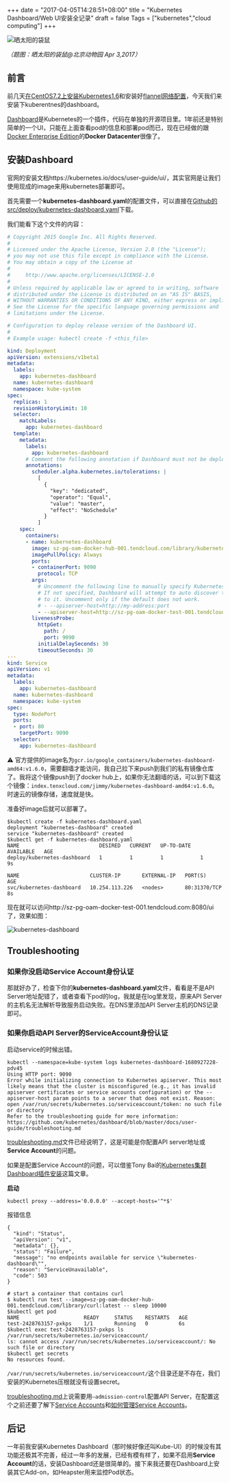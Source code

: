 +++
date = "2017-04-05T14:28:51+08:00"
title = "Kubernetes Dashboard/Web UI安装全记录"
draft = false
Tags = ["kubernetes","cloud computing"]
+++

![晒太阳的袋鼠](http://olz1di9xf.bkt.clouddn.com/2017040301.jpg)

*（题图：晒太阳的袋鼠@北京动物园 Apr 3,2017）*

## 前言

前几天[在CentOS7.2上安装Kubernetes1.6](http://rootsongjc.github.io/blogs/kubernetes-installation-on-centos/)和安装好[flannel网络配置](http://rootsongjc.github.io/blogs/kubernetes-network-config/)，今天我们来安装下kuberentnes的dashboard。

[Dashboard](https://github.com/kubernetes/dashboard)是Kubernetes的一个插件，代码在单独的开源项目里。1年前还是特别简单的一个UI，只能在上面查看pod的信息和部署pod而已，现在已经做的跟[Docker Enterprise Edition](https://www.docker.com/enterprise-edition)的**Docker Datacenter**很像了。

## 安装Dashboard

官网的安装文档https://kubernetes.io/docs/user-guide/ui/，其实官网是让我们使用现成的image来用kubernetes部署即可。

首先需要一个**kubernetes-dashboard.yaml**的配置文件，可以直接在[Github的src/deploy/kubernetes-dashboard.yaml](https://github.com/kubernetes/dashboard/blob/master/src/deploy/kubernetes-dashboard.yaml)下载。

我们能看下这个文件的内容：

```yaml
# Copyright 2015 Google Inc. All Rights Reserved.
#
# Licensed under the Apache License, Version 2.0 (the "License");
# you may not use this file except in compliance with the License.
# You may obtain a copy of the License at
#
#     http://www.apache.org/licenses/LICENSE-2.0
#
# Unless required by applicable law or agreed to in writing, software
# distributed under the License is distributed on an "AS IS" BASIS,
# WITHOUT WARRANTIES OR CONDITIONS OF ANY KIND, either express or implied.
# See the License for the specific language governing permissions and
# limitations under the License.

# Configuration to deploy release version of the Dashboard UI.
#
# Example usage: kubectl create -f <this_file>

kind: Deployment
apiVersion: extensions/v1beta1
metadata:
  labels:
    app: kubernetes-dashboard
  name: kubernetes-dashboard
  namespace: kube-system
spec:
  replicas: 1
  revisionHistoryLimit: 10
  selector:
    matchLabels:
      app: kubernetes-dashboard
  template:
    metadata:
      labels:
        app: kubernetes-dashboard
      # Comment the following annotation if Dashboard must not be deployed on master
      annotations:
        scheduler.alpha.kubernetes.io/tolerations: |
          [
            {
              "key": "dedicated",
              "operator": "Equal",
              "value": "master",
              "effect": "NoSchedule"
            }
          ]
    spec:
      containers:
      - name: kubernetes-dashboard
        image: sz-pg-oam-docker-hub-001.tendcloud.com/library/kubernetes-dashboard-amd64:v1.6.0
        imagePullPolicy: Always
        ports:
        - containerPort: 9090
          protocol: TCP
        args:
          # Uncomment the following line to manually specify Kubernetes API server Host
          # If not specified, Dashboard will attempt to auto discover the API server and connect
          # to it. Uncomment only if the default does not work.
          # - --apiserver-host=http://my-address:port
          - --apiserver-host=http://sz-pg-oam-docker-test-001.tendcloud.com:8080
        livenessProbe:
          httpGet:
            path: /
            port: 9090
          initialDelaySeconds: 30
          timeoutSeconds: 30
---
kind: Service
apiVersion: v1
metadata:
  labels:
    app: kubernetes-dashboard
  name: kubernetes-dashboard
  namespace: kube-system
spec:
  type: NodePort
  ports:
  - port: 80
    targetPort: 9090
  selector:
    app: kubernetes-dashboard
```

⚠️ 官方提供的image名为`gcr.io/google_containers/kubernetes-dashboard-amd64:v1.6.0`，需要翻墙才能访问，我自己拉下来push到我们的私有镜像仓库了。我将这个镜像push到了docker hub上，如果你无法翻墙的话，可以到下载这个镜像：`index.tenxcloud.com/jimmy/kubernetes-dashboard-amd64:v1.6.0`。时速云的镜像存储，速度就是快。

准备好image后就可以部署了。

```
$kubectl create -f kubernetes-dashboard.yaml
deployment "kubernetes-dashboard" created
service "kubernetes-dashboard" created
$kubectl get -f kubernetes-dashboard.yaml
NAME                          DESIRED   CURRENT   UP-TO-DATE   AVAILABLE   AGE
deploy/kubernetes-dashboard   1         1         1            1           9s

NAME                       CLUSTER-IP       EXTERNAL-IP   PORT(S)        AGE
svc/kubernetes-dashboard   10.254.113.226   <nodes>       80:31370/TCP   8s
```

现在就可以访问http://sz-pg-oam-docker-test-001.tendcloud.com:8080/ui了，效果如图：

![kubernetes-dashboard](http://olz1di9xf.bkt.clouddn.com/kubernetes-dashboard-01.jpg)

## Troubleshooting

### 如果你没启动Service Account身份认证

那就好办了，检查下你的**kubernetes-dashboard.yaml**文件，看看是不是API Server地址配错了，或者查看下pod的log，我就是在log里发现，原来API Server的主机名无法解析导致服务启动失败。在DNS里添加API Server主机的DNS记录即可。

### 如果你启动API Server的ServiceAccount身份认证

启动service的时候出错。

```
kubectl --namespace=kube-system logs kubernetes-dashboard-1680927228-pdv45
Using HTTP port: 9090
Error while initializing connection to Kubernetes apiserver. This most likely means that the cluster is misconfigured (e.g., it has invalid apiserver certificates or service accounts configuration) or the --apiserver-host param points to a server that does not exist. Reason: open /var/run/secrets/kubernetes.io/serviceaccount/token: no such file or directory
Refer to the troubleshooting guide for more information: https://github.com/kubernetes/dashboard/blob/master/docs/user-guide/troubleshooting.md
```

[troubleshooting.md](https://github.com/kubernetes/dashboard/blob/master/docs/user-guide/troubleshooting.md)文件已经说明了，这是可能是你配置API server地址或**Service Account**的问题。

如果是配置Service Account的问题，可以借鉴Tony Bai的[Kubernetes集群Dashboard插件安装](http://tonybai.com/2017/01/19/install-dashboard-addon-for-k8s/)这篇文章。

**启动**

```
kubectl proxy --address='0.0.0.0' --accept-hosts='^*$'
```

报错信息

```
{
  "kind": "Status",
  "apiVersion": "v1",
  "metadata": {},
  "status": "Failure",
  "message": "no endpoints available for service \"kubernetes-dashboard\"",
  "reason": "ServiceUnavailable",
  "code": 503
}
```

```
# start a container that contains curl
$ kubectl run test --image=sz-pg-oam-docker-hub-001.tendcloud.com/library/curl:latest -- sleep 10000
$kubectl get pod
NAME                     READY     STATUS    RESTARTS   AGE
test-2428763157-pxkps    1/1       Running   0          6s
$kubectl exec test-2428763157-pxkps ls /var/run/secrets/kubernetes.io/serviceaccount/
ls: cannot access /var/run/secrets/kubernetes.io/serviceaccount/: No such file or directory
$kubectl get secrets
No resources found.
```

`/var/run/secrets/kubernetes.io/serviceaccount/`这个目录还是不存在，我们安装的Kubernetes压根就没有设置secret。

[troubleshooting.md](https://github.com/kubernetes/dashboard/blob/master/docs/user-guide/troubleshooting.md)上说需要用`—admission-control`配置API Server，在配置这个之前还要了解下[Service Accounts](https://kubernetes.io/docs/tasks/configure-pod-container/configure-service-account/)和[如何管理Service Accounts](https://kubernetes.io/docs/tasks/configure-pod-container/configure-service-account/)。

## 后记

一年前我安装Kubernetes Dashboard（那时候好像还叫Kube-UI）的时候没有其功能还极其不完善，经过一年多的发展，已经有模有样了，如果不启用**Service Account**的话，安装Dashboard还是很简单的。接下来我还要在Dashboard上安装其它Add-on，如Heapster用来监控Pod状态。